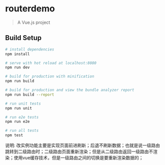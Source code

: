# routerdemo

> A Vue.js project

## Build Setup

``` bash
# install dependencies
npm install

# serve with hot reload at localhost:8080
npm run dev

# build for production with minification
npm run build

# build for production and view the bundle analyzer report
npm run build --report

# run unit tests
npm run unit

# run e2e tests
npm run e2e

# run all tests
npm test
```
说明:
改实例功能主要是实现页面前进刷新；后退不刷新数据；也就是说一级路由跳转到二级路由时；二级路由页面重新渲染；但是从二级路由返回一级路由不渲染；使用vue缓存技术，但是一级路由之间的切换是要重新渲染数据的；
